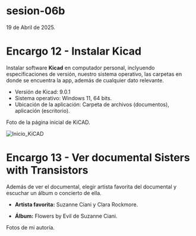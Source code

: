 # sesion-06b

19 de Abril de 2025.

# Encargo 12 - Instalar Kicad

Instalar software **Kicad** en computador personal, inclyuendo específicaciones de versión, nuestro sistema operativo, las carpetas en donde se encuentra la app, además de cualquier dato relevante.

 - Versión de Kicad: 9.0.1
 - Sistema operativo: Windows 11, 64 bits.
 - Ubicación de la aplicación: Carpeta de archivos (documentos), aplicación (escritorio).

Foto de la página inicial de KiCAD.

![Inicio_KiCAD](https://github.com/user-attachments/assets/37734017-1f07-4ca3-8722-1a0fb4b1b078)

# Encargo 13 - Ver documental Sisters with Transistors

Además de ver el documental, elegir artista favorita del documental y escuchar un álbum o concierto de ella.

 - **Artista favorita:** Suzanne Ciani y Clara Rockmore.
  
 - **Álbum:** Flowers by Evil de Suzanne Ciani.

Fotos de mi autoría.
